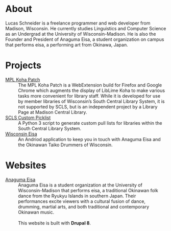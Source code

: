 # About

Lucas Schneider is a freelance programmer and web developer from Madison, Wisconsin. He currently studies Linguistics and Computer Science as an Undergrad at the University of Wisconsin-Madison. He is also the Founder and President of Anaguma Eisa, a student organization on campus that performs eisa, a performing art from Okinawa, Japan.

# Projects

<dl>
  <dt><a href="/mpl-koha-patch-WE">MPL Koha Patch</a></dt>
  <dd>The MPL Koha Patch is a WebExtension build for Firefox and Google Chrome which augments the display of LibLime Koha to make various tasks more convenient for library staff. While it is developed for use by member libraries of Wisconsin’s South Central Library System, it is not supported by SCLS, but is an independent project by a Library Page at Madison Central Library.</dd>
  <dt><a href="/scls-custom-picklist">SCLS Custom Picklist</a></dt>
  <dd> A Python 3 script to generate custom pull lists for libraries within the South Central Library System.</dd>
  <dt><a href="AnagumaEisaMobile">Wisconsin Eisa</a></dt>
  <dd> An Andriod application to keep you in touch with Anaguma Eisa and the Okinawan Taiko Drummers of Wisconsin.</dd>
</dl>

# Websites

<dl>
  <dt><a href="http://anagumaeisa.org" >Anaguma Eisa</a></dt>
  <dd>Anaguma Eisa is a student organization at the University of Wisconsin-Madison that performs eisa, a traditional Okinawan folk dance from the Ryukyu Islands in southern Japan. Their performances excite viewers with a cultural fusion of dance, drumming, martial arts, and both traditional and contemporary Okinawan music.<br /><br />This website is built with <strong>Drupal 8</strong>.</dd>
</dl>
